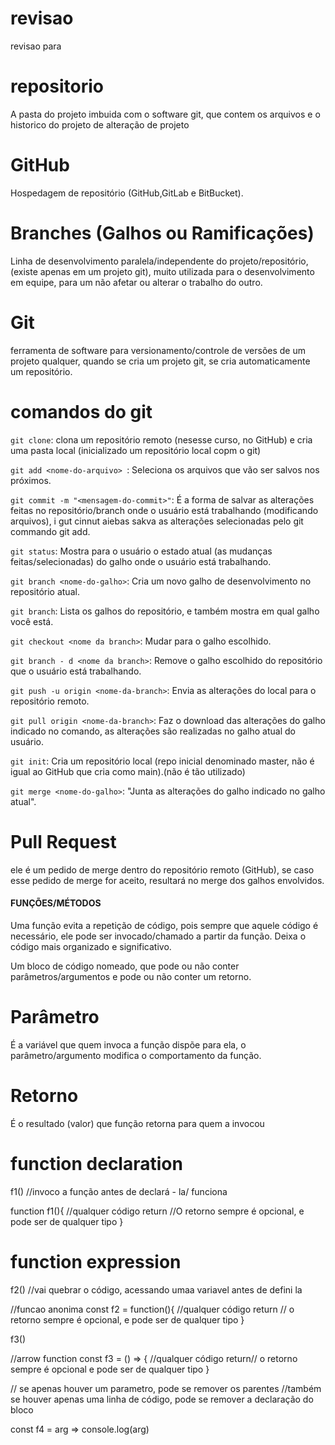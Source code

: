 # revisao
revisao para

# repositorio

A pasta do projeto imbuida com o software git, que contem os arquivos e o historico do projeto de alteração de projeto

# GitHub

Hospedagem de repositório (GitHub,GitLab e BitBucket).

# Branches (Galhos ou Ramificações)

Linha de desenvolvimento paralela/independente do projeto/repositório, (existe apenas em um projeto git), muito utilizada para o desenvolvimento em equipe, para um não afetar ou alterar o trabalho do outro.

# Git

ferramenta de software para versionamento/controle de versões de um projeto qualquer, quando se cria um projeto git, se cria automaticamente um repositório.

# comandos do git
`git clone`: clona um repositório remoto (nesesse curso, no GitHub) e cria uma pasta local (inicializado um repositório local copm o git)

`git add <nome-do-arquivo> `: Seleciona os arquivos que vão ser salvos nos próximos.

`git commit -m "<mensagem-do-commit>"`:  É a forma de salvar as alterações feitas no repositório/branch onde o usuário está trabalhando (modificando arquivos), i gut cinnut aiebas sakva as alterações selecionadas pelo git commando git add.

`git status`: Mostra para o usuário o estado atual (as mudanças feitas/selecionadas) do galho onde o usuário está trabalhando.

`git branch <nome-do-galho>`: Cria um novo galho de desenvolvimento no repositório atual.

`git branch`: Lista os galhos do repositório, e também mostra em qual galho você está.

`git checkout <nome da branch>`: Mudar para o galho escolhido.

`git branch - d <nome da branch>`: Remove o galho escolhido do repositório que o usuário está trabalhando.

`git push -u origin <nome-da-branch>`: Envia as alterações do local para o repositório remoto.

`git pull origin <nome-da-branch>`: Faz o download das alterações do galho indicado no comando, as alterações são realizadas no galho atual do usuário.

`git init`: Cria um repositório local (repo inicial denominado master, não é igual ao GitHub que cria como main).(não é tão utilizado)

`git merge <nome-do-galho>`: "Junta as alterações do galho indicado no galho atual".

# Pull Request

ele é um pedido de merge dentro do repositório remoto (GitHub), se caso esse pedido de merge for aceito, resultará no merge dos galhos envolvidos.

#### FUNÇÕES/MÉTODOS ####

Uma função evita a repetição de código, pois sempre que aquele código é necessário, ele pode ser invocado/chamado a partir da função. Deixa o código mais organizado e significativo.

Um bloco de código nomeado, que pode ou não conter parâmetros/argumentos e pode ou não conter um retorno.

# Parâmetro

É a variável que quem invoca a função dispõe para ela, o parâmetro/argumento modifica o comportamento da função.

# Retorno

É o resultado (valor) que função retorna para quem a invocou

# function declaration

f1() //invoco a função antes de declará - la/ funciona

function f1(<os parametros vem aqui>){
    //qualquer código
    return //O retorno sempre é opcional, e pode ser de qualquer tipo 
}

# function expression

f2() //vai quebrar o código, acessando umaa variavel antes de defini la 

//funcao anonima
const f2 = function(<os parametros vem aqui>){
    //qualquer código
    return // o retorno sempre é opcional, e pode ser de qualquer tipo
}

f3()

//arrow function
const f3 = (<os parametros vem aqui>) => {
    //qualquer código
    return// o retorno sempre é opcional e pode ser de qualquer tipo 
}

// se apenas houver um parametro, pode se remover os parentes
//também se houver apenas uma linha de código, pode se remover a declaração do bloco

const f4 = arg => console.log(arg)



















